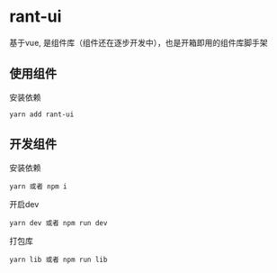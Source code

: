 # rant-ui
基于vue, 是组件库（组件还在逐步开发中），也是开箱即用的组件库脚手架

## 使用组件

安装依赖
```
yarn add rant-ui
```

## 开发组件

安装依赖
```
yarn 或者 npm i
```

开启dev
```
yarn dev 或者 npm run dev
```

打包库
```
yarn lib 或者 npm run lib
```

<!-- ## 组件开发文档

[组件开发规范-创建组件](https://github.com/WangXueZhi/rayx-ui/blob/master/src/views/development/base/base.md)

[组件开发规范-组件编写](https://github.com/WangXueZhi/rayx-ui/blob/master/src/views/development/component/base.md)

[组件开发规范-markdown编写](https://github.com/WangXueZhi/rayx-ui/blob/master/src/views/development/md/base.md)

[脚手架说明-流程和构建](https://github.com/WangXueZhi/rayx-ui/blob/master/src/views/architecture/base/base.md)

[脚手架说明-markdown解析](https://github.com/WangXueZhi/rayx-ui/blob/master/src/views/architecture/md/base.md)

[脚手架说明-vue解析](https://github.com/WangXueZhi/rayx-ui/blob/master/src/views/architecture/vue/base.md) -->



